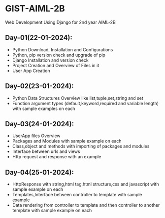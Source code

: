 # GIST-AIML-2B
Web Development Using Django for 2nd year AIML-2B

## Day-01(22-01-2024):
  - Python Download, Installation and Configurations
  - Python, pip version check and upgrade of pip
  - Django Installation and version check
  - Project Creation and Overview of Files in it
  - User App Creation

## Day-02(23-01-2024):
  - Python Data Structures Overview like list,tuple,set,string and set
  - Function argument types (default,keyword,required and variable length) with sample examples on each

## Day-03(24-01-2024):
  - UserApp files Overview
  - Packages and Modules with sample example on each
  - Class,object and methods with importing of packages and modules
  - Interface between urls and views
  - Http request and response with an example

## Day-04(25-01-2024):
  - HttpResponse with string,html tag,html structure,css and javascript with sample example on each
  - Templates,Interface between controller to template with sample example
  - Data rendering from controller to template and then controller to another template with sample example on each

